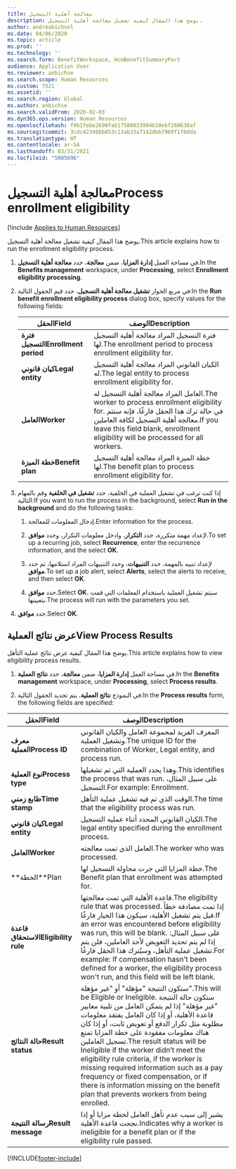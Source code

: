 ```yaml
---
title: معالجة أهلية التسجيل‬
description: يوضح هذا المقال كيفية تشغيل معالجة أهلية التسجيل.
author: andreabichsel
ms.date: 04/06/2020
ms.topic: article
ms.prod: ''
ms.technology: ''
ms.search.form: BenefitWorkspace, HcmBenefitSummaryPart
audience: Application User
ms.reviewer: anbichse
ms.search.scope: Human Resources
ms.custom: 7521
ms.assetid: ''
ms.search.region: Global
ms.author: anbichse
ms.search.validFrom: 2020-02-03
ms.dyn365.ops.version: Human Resources
ms.openlocfilehash: f9b1febe2690fab17586033994b10ebf260630af
ms.sourcegitcommit: 3cdc42346bb653c13ab33a7142dbb7969f1f6dda
ms.translationtype: HT
ms.contentlocale: ar-SA
ms.lasthandoff: 03/31/2021
ms.locfileid: "5805696"
---
```

# <a name="process-enrollment-eligibility"></a><span data-ttu-id="2fa0c-103">معالجة أهلية التسجيل‬</span><span class="sxs-lookup"><span data-stu-id="2fa0c-103">Process enrollment eligibility</span></span>

[!include [Applies to Human Resources](../includes/applies-to-hr.md)]

<span data-ttu-id="2fa0c-104">يوضح هذا المقال كيفية تشغيل معالجة أهلية التسجيل.</span><span class="sxs-lookup"><span data-stu-id="2fa0c-104">This article explains how to run the enrollment eligibility process.</span></span>

1. <span data-ttu-id="2fa0c-105">في مساحة العمل **إدارة المزايا**، ضمن **معالجة**، حدد **معالجة أهلية التسجيل**.</span><span class="sxs-lookup"><span data-stu-id="2fa0c-105">In the **Benefits management** workspace, under **Processing**, select **Enrollment eligibility processing**.</span></span>

2. <span data-ttu-id="2fa0c-106">في مربع الحوار **تشغيل معالجة أهلية التسجيل**، حدد قيم الحقول التالية:</span><span class="sxs-lookup"><span data-stu-id="2fa0c-106">In the **Run benefit enrollment eligibility process** dialog box, specify values for the following fields:</span></span>

   | <span data-ttu-id="2fa0c-107">الحقل</span><span class="sxs-lookup"><span data-stu-id="2fa0c-107">Field</span></span> | <span data-ttu-id="2fa0c-108">‏‏الوصف</span><span class="sxs-lookup"><span data-stu-id="2fa0c-108">Description</span></span> |
   | --- | --- |
   | <span data-ttu-id="2fa0c-109">**فترة التسجيل**</span><span class="sxs-lookup"><span data-stu-id="2fa0c-109">**Enrollment period**</span></span> | <span data-ttu-id="2fa0c-110">فترة التسجيل المراد معالجة أهلية التسجيل لها.</span><span class="sxs-lookup"><span data-stu-id="2fa0c-110">The enrollment period to process enrollment eligibility for.</span></span> |
   | <span data-ttu-id="2fa0c-111">**كيان قانوني**</span><span class="sxs-lookup"><span data-stu-id="2fa0c-111">**Legal entity**</span></span> | <span data-ttu-id="2fa0c-112">الكيان القانوني المراد معالجة أهلية التسجيل له.</span><span class="sxs-lookup"><span data-stu-id="2fa0c-112">The legal entity to process enrollment eligibility for.</span></span> |
   | <span data-ttu-id="2fa0c-113">**العامل**</span><span class="sxs-lookup"><span data-stu-id="2fa0c-113">**Worker**</span></span> | <span data-ttu-id="2fa0c-114">العامل المراد معالجة أهلية التسجيل له.</span><span class="sxs-lookup"><span data-stu-id="2fa0c-114">The worker to process enrollment eligibility for.</span></span> <span data-ttu-id="2fa0c-115">في حالة ترك هذا الحقل فارغًا، فإنه ستتم معالجة أهلية التسجيل لكافة العاملين.</span><span class="sxs-lookup"><span data-stu-id="2fa0c-115">If you leave this field blank, enrollment eligibility will be processed for all workers.</span></span> |
   | <span data-ttu-id="2fa0c-116">**خطة الميزة**</span><span class="sxs-lookup"><span data-stu-id="2fa0c-116">**Benefit plan**</span></span> | <span data-ttu-id="2fa0c-117">خطة الميزة المراد معالجة أهلية التسجيل لها.</span><span class="sxs-lookup"><span data-stu-id="2fa0c-117">The benefit plan to process enrollment eligibility for.</span></span>

3. <span data-ttu-id="2fa0c-118">إذا كنت ترغب في تشغيل العملية في الخلفية، حدد **تشغيل في الخلفية** وقم بالمهام التالية:</span><span class="sxs-lookup"><span data-stu-id="2fa0c-118">If you want to run the process in the background, select **Run in the background** and do the following tasks:</span></span>

   1. <span data-ttu-id="2fa0c-119">إدخال المعلومات للمعالجة.</span><span class="sxs-lookup"><span data-stu-id="2fa0c-119">Enter information for the process.</span></span>

   2. <span data-ttu-id="2fa0c-120">لإعداد مهمة متكررة، حدد **التكرار**، وادخل معلومات التكرار، وحدد **موافق**.</span><span class="sxs-lookup"><span data-stu-id="2fa0c-120">To set up a recurring job, select **Recurrence**, enter the recurrence information, and the select **OK**.</span></span>

   3. <span data-ttu-id="2fa0c-121">لإعداد تنبيه بالمهمة، حدد **التنبيهات**، وحدد التنبيهات المراد استلامها، ثم حدد **موافق**.</span><span class="sxs-lookup"><span data-stu-id="2fa0c-121">To set up a job alert, select **Alerts**, select the alerts to receive, and then select **OK**.</span></span>

   4. <span data-ttu-id="2fa0c-122">حدد **موافق**.</span><span class="sxs-lookup"><span data-stu-id="2fa0c-122">Select **OK**.</span></span> <span data-ttu-id="2fa0c-123">سيتم تشغيل العملية باستخدام المعلمات التي قمت بتعيينها.</span><span class="sxs-lookup"><span data-stu-id="2fa0c-123">The process will run with the parameters you set.</span></span>

4. <span data-ttu-id="2fa0c-124">حدد **موافق**.</span><span class="sxs-lookup"><span data-stu-id="2fa0c-124">Select **OK**.</span></span>

## <a name="view-process-results"></a><span data-ttu-id="2fa0c-125">عرض نتائج العملية</span><span class="sxs-lookup"><span data-stu-id="2fa0c-125">View Process Results</span></span>

<span data-ttu-id="2fa0c-126">يوضح هذا المقال كيفية عرض نتائج عملية التأهل.</span><span class="sxs-lookup"><span data-stu-id="2fa0c-126">This article explains how to view eligibility process results.</span></span>

1.  <span data-ttu-id="2fa0c-127">في مساحة العمل **إدارة المزايا**، ضمن **معالجة**، حدد **نتائج العملية**.</span><span class="sxs-lookup"><span data-stu-id="2fa0c-127">In the **Benefits management** workspace, under **Processing**, select **Process results**.</span></span>

2.  <span data-ttu-id="2fa0c-128">في النموذج **نتائج العملية**، يتم تحديد الحقول التالية:</span><span class="sxs-lookup"><span data-stu-id="2fa0c-128">In the **Process results** form, the following fields are specified:</span></span>

   | <span data-ttu-id="2fa0c-129">الحقل</span><span class="sxs-lookup"><span data-stu-id="2fa0c-129">Field</span></span> | <span data-ttu-id="2fa0c-130">‏‏الوصف</span><span class="sxs-lookup"><span data-stu-id="2fa0c-130">Description</span></span> |
   | --- | --- |
   | <span data-ttu-id="2fa0c-131">**معرف العملية**</span><span class="sxs-lookup"><span data-stu-id="2fa0c-131">**Process ID**</span></span> | <span data-ttu-id="2fa0c-132">المعرف الفريد لمجموعة العامل والكيان القانوني وتشغيل العملية.</span><span class="sxs-lookup"><span data-stu-id="2fa0c-132">The unique ID for the combination of Worker, Legal entity, and process run.</span></span> |
   | <span data-ttu-id="2fa0c-133">**نوع العملية**</span><span class="sxs-lookup"><span data-stu-id="2fa0c-133">**Process type**</span></span> | <span data-ttu-id="2fa0c-134">وهذا يحدد العملية التي تم تشغيلها.</span><span class="sxs-lookup"><span data-stu-id="2fa0c-134">This identifies the process that was run.</span></span> <span data-ttu-id="2fa0c-135">على سبيل المثال، التسجيل.</span><span class="sxs-lookup"><span data-stu-id="2fa0c-135">For example:  Enrollment.</span></span> |
   | <span data-ttu-id="2fa0c-136">**طابع زمني**</span><span class="sxs-lookup"><span data-stu-id="2fa0c-136">**Time stamp**</span></span> | <span data-ttu-id="2fa0c-137">الوقت الذي تم فيه تشغيل عملية التأهل.</span><span class="sxs-lookup"><span data-stu-id="2fa0c-137">The time that the eligibility process was run.</span></span> |
   | <span data-ttu-id="2fa0c-138">**كيان قانوني**</span><span class="sxs-lookup"><span data-stu-id="2fa0c-138">**Legal entity**</span></span> | <span data-ttu-id="2fa0c-139">الكيان القانوني المحدد أثناء عمليه التسجيل.</span><span class="sxs-lookup"><span data-stu-id="2fa0c-139">The legal entity specified during the enrollment process.</span></span> |
   | <span data-ttu-id="2fa0c-140">**العامل**</span><span class="sxs-lookup"><span data-stu-id="2fa0c-140">**Worker**</span></span> | <span data-ttu-id="2fa0c-141">العامل الذي تمت معالجته.</span><span class="sxs-lookup"><span data-stu-id="2fa0c-141">The worker who was processed.</span></span> |
   | <span data-ttu-id="2fa0c-142">\*\*الخطة</span><span class="sxs-lookup"><span data-stu-id="2fa0c-142">\*\*Plan</span></span> | <span data-ttu-id="2fa0c-143">خطة المزايا التي جرت محاولة التسجيل لها.</span><span class="sxs-lookup"><span data-stu-id="2fa0c-143">The Benefit plan that enrollment was attempted for.</span></span> |
   | <span data-ttu-id="2fa0c-144">**قاعدة الاستحقاق**</span><span class="sxs-lookup"><span data-stu-id="2fa0c-144">**Eligibility rule**</span></span> | <span data-ttu-id="2fa0c-145">قاعدة الأهلية التي تمت معالجتها.</span><span class="sxs-lookup"><span data-stu-id="2fa0c-145">The eligibility rule that was processed.</span></span> <span data-ttu-id="2fa0c-146">إذا تمت مصادفة خطأ قبل يتم تشغيل الأهلية، سيكون هذا الخيار فارغًا.</span><span class="sxs-lookup"><span data-stu-id="2fa0c-146">If an error was encountered before eligibility was run, this will be blank.</span></span> <span data-ttu-id="2fa0c-147">على سبيل المثال: إذا لم يتم تحديد التعويض لأحد العاملين، فلن يتم تشغيل عملية التأهل، وسيُترك هذا الحقل فارغًا.</span><span class="sxs-lookup"><span data-stu-id="2fa0c-147">For example: If compensation hasn't been defined for a worker, the eligibility process won't run, and this field will be left blank.</span></span> |
   | <span data-ttu-id="2fa0c-148">**حالة النتائج**</span><span class="sxs-lookup"><span data-stu-id="2fa0c-148">**Result status**</span></span> | <span data-ttu-id="2fa0c-149">ستكون النتيجة "مؤهلة" أو "غير مؤهلة".</span><span class="sxs-lookup"><span data-stu-id="2fa0c-149">This will be Eligible or Ineligible.</span></span> <span data-ttu-id="2fa0c-150">ستكون حالة النتيجة "غير مؤهلة" إذا لم يتمكن العامل من تلبية معايير قاعدة الأهلية، أو إذا كان العامل يفتقد معلومات مطلوبة مثل تكرار الدفع أو تعويض ثابت، أو إذا كان هناك معلومات مفقودة على خطة المزايا تمنع تسجيل العاملين.</span><span class="sxs-lookup"><span data-stu-id="2fa0c-150">The result status will be Ineligible if the worker didn’t meet the eligibility rule criteria, if the worker is missing required information such as a pay frequency or fixed compensation, or if there is information missing on the benefit plan that prevents workers from being enrolled.</span></span> |
   | <span data-ttu-id="2fa0c-151">**رسالة النتيجة**</span><span class="sxs-lookup"><span data-stu-id="2fa0c-151">**Result message**</span></span> | <span data-ttu-id="2fa0c-152">يشير إلى سبب عدم تأهل العامل لخطة مزايا أو إذا نجحت قاعدة الأهلية.</span><span class="sxs-lookup"><span data-stu-id="2fa0c-152">Indicates why a worker is ineligible for a benefit plan or if the eligibility rule passed.</span></span> |



[!INCLUDE[footer-include](../includes/footer-banner.md)]